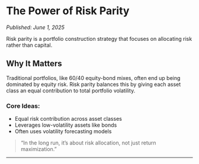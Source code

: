 # The Power of Risk Parity  
*Published: June 1, 2025*

Risk parity is a portfolio construction strategy that focuses on allocating risk rather than capital.

## Why It Matters  
Traditional portfolios, like 60/40 equity-bond mixes, often end up being dominated by equity risk. Risk parity balances this by giving each asset class an equal contribution to total portfolio volatility.

### Core Ideas:
- Equal risk contribution across asset classes
- Leverages low-volatility assets like bonds
- Often uses volatility forecasting models

> “In the long run, it’s about risk allocation, not just return maximization.”

---